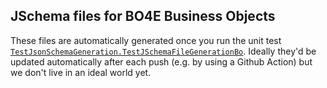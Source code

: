 ## JSchema files for BO4E Business Objects
These files are automatically generated once you run the unit test [`TestJsonSchemaGeneration.TestJSchemaFileGenerationBo`](/BO4ETestProject/TestJsonSchemaGeneration.cs). Ideally they'd be updated automatically after each push (e.g. by using a Github Action) but we don't live in an ideal world yet.
